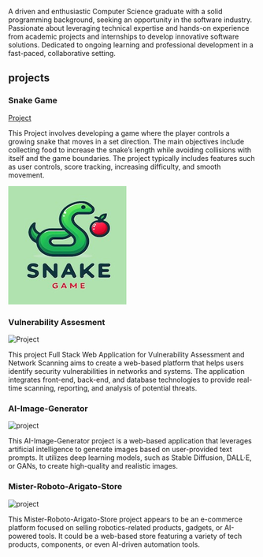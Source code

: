 A driven and enthusiastic Computer Science graduate with a solid programming background, seeking an opportunity in the software industry. Passionate about leveraging technical expertise and hands-on experience from academic projects and internships to develop innovative software solutions. Dedicated to ongoing learning and professional development in a fast-paced, collaborative setting.

## projects
### Snake Game
[Project](https://github.com/Avinash4538/Snake-game)

This Project involves developing a game where the player controls a growing snake that moves in a set direction. The main objectives include collecting food to increase the snake’s length while avoiding collisions with itself and the game boundaries. The project typically includes features such as user controls, score tracking, increasing difficulty, and smooth movement. 

![Snake Game](images/SnakeGame.jpg)

### Vulnerability Assesment
![Project](https://github.com/Avinash4538/Vulnerability-Assesment.git)

This project Full Stack Web Application for Vulnerability Assessment and Network Scanning aims to create a web-based platform that helps users identify security vulnerabilities in networks and systems. The application integrates front-end, back-end, and database technologies to provide real-time scanning, reporting, and analysis of potential threats.


### AI-Image-Generator
![project](https://github.com/Avinash4538/AI-Image-Generator.git)

This AI-Image-Generator project is a web-based application that leverages artificial intelligence to generate images based on user-provided text prompts. It utilizes deep learning models, such as Stable Diffusion, DALL·E, or GANs, to create high-quality and realistic images.


### Mister-Roboto-Arigato-Store
![project](https://github.com/Avinash4538/Mister-Roboto-Arigato-Store.git)

This Mister-Roboto-Arigato-Store project appears to be an e-commerce platform focused on selling robotics-related products, gadgets, or AI-powered tools. It could be a web-based store featuring a variety of tech products, components, or even AI-driven automation tools.




